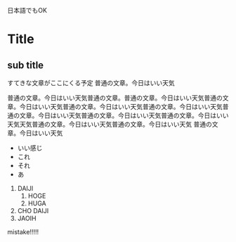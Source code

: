 日本語でもOK

# Title

## sub title

すてきな文章がここにくる予定
普通の文章。今日はいい天気

普通の文章。今日はいい天気普通の文章。普通の文章。今日はいい天気普通の文章。今日はいい天気普通の文章。今日はいい天気普通の文章。今日はいい天気普通の文章。今日はいい天気普通の文章。今日はいい天気普通の文章。今日はいい天気天気普通の文章。今日はいい天気普通の文章。今日はいい天気
普通の文章。今日はいい天気

- いい感じ
- これ
- それ
- あ
 
1. DAIJI
    1. HOGE
    1. HUGA
1. CHO DAIJI
1. JAOIH

mistake!!!!!
